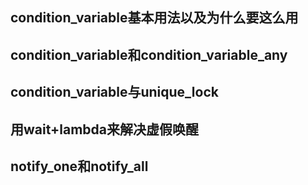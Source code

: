 ## condition_variable基本用法以及为什么要这么用


## condition_variable和condition_variable_any

## condition_variable与unique_lock

## 用wait+lambda来解决虚假唤醒

## notify_one和notify_all